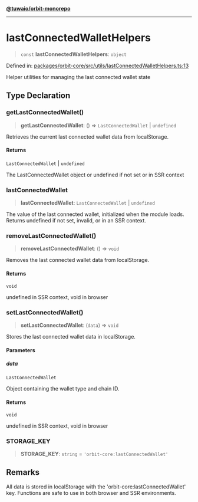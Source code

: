 [**@tuwaio/orbit-monorepo**](../../../README.md)

***

# lastConnectedWalletHelpers

> `const` **lastConnectedWalletHelpers**: `object`

Defined in: [packages/orbit-core/src/utils/lastConnectedWalletHelpers.ts:13](https://github.com/TuwaIO/orbit/blob/107dfed95532a313235ff8d368c14e1f23dbcd63/packages/orbit-core/src/utils/lastConnectedWalletHelpers.ts#L13)

Helper utilities for managing the last connected wallet state

## Type Declaration

### getLastConnectedWallet()

> **getLastConnectedWallet**: () => `LastConnectedWallet` \| `undefined`

Retrieves the current last connected wallet data from localStorage.

#### Returns

`LastConnectedWallet` \| `undefined`

The LastConnectedWallet object or undefined if not set or in SSR context

### lastConnectedWallet

> **lastConnectedWallet**: `LastConnectedWallet` \| `undefined`

The value of the last connected wallet, initialized when the module loads.
Returns undefined if not set, invalid, or in an SSR context.

### removeLastConnectedWallet()

> **removeLastConnectedWallet**: () => `void`

Removes the last connected wallet data from localStorage.

#### Returns

`void`

undefined in SSR context, void in browser

### setLastConnectedWallet()

> **setLastConnectedWallet**: (`data`) => `void`

Stores the last connected wallet data in localStorage.

#### Parameters

##### data

`LastConnectedWallet`

Object containing the wallet type and chain ID.

#### Returns

`void`

undefined in SSR context, void in browser

### STORAGE\_KEY

> **STORAGE\_KEY**: `string` = `'orbit-core:lastConnectedWallet'`

## Remarks

All data is stored in localStorage with the 'orbit-core:lastConnectedWallet' key.
Functions are safe to use in both browser and SSR environments.

